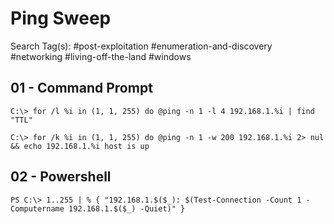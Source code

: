 # Ping Sweep

Search Tag(s): #post-exploitation #enumeration-and-discovery #networking #living-off-the-land #windows

## 01 - Command Prompt

```
C:\> for /l %i in (1, 1, 255) do @ping -n 1 -l 4 192.168.1.%i | find "TTL"

C:\> for /k %i in (1, 1, 255) do @ping -n 1 -w 200 192.168.1.%i 2> nul && echo 192.168.1.%i host is up
```

## 02 - Powershell

```
PS C:\> 1..255 | % { "192.168.1.$($_): $(Test-Connection -Count 1 -Computername 192.168.1.$($_) -Quiet)" }
```